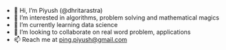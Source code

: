 - 👋 Hi, I’m Piyush (@dhritarastra)
- 👀 I’m interested in algorithms, problem solving and mathematical magics
- 🌱 I’m currently learning data science
- 💞️ I’m looking to collaborate on real word problem, applications
- 📫 Reach me at ping.piyush@gmail.com

<!---
dhritarastra/dhritarastra is a ✨ special ✨ repository because its `README.md` (this file) appears on your GitHub profile.
You can click the Preview link to take a look at your changes.
--->
